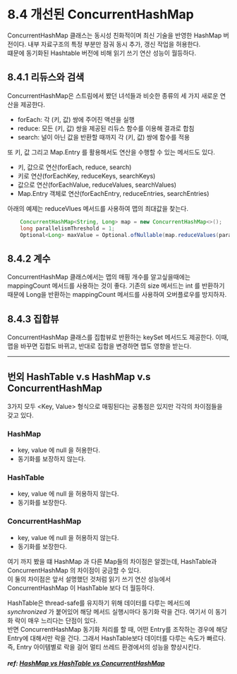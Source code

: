 # 8.4 개선된 ConcurrentHashMap

ConcurrentHashMap 클래스는 동시성 친화적이며 최신 기술을 반영한 HashMap 버전이다. 내부 자료구조의 특정 부분만 잠궈 동시 추가, 갱신 작업을 허용한다.  
떄문에 동기화된 Hashtable 버전에 비해 읽기 쓰기 연산 성능이 월등하다.  


## 8.4.1 리듀스와 검색


ConcurrentHashMap은 스트림에서 봤던 녀석들과 비슷한 종류의 세 가지 새로운 연산을 제공한다.

* forEach: 각 (키, 값) 쌍에 주어진 액션을 실행
* reduce: 모든 (키, 값) 쌍을 제공된 리듀스 함수를 이용해 결과로 합침
* search: 널이 아닌 값을 반환할 때까지 각 (키, 값) 쌍에 함수를 적용  

또 키, 값 그리고 Map.Entry 를 활용해서도 연산을 수행할 수 있는 메서드도 있다.

* 키, 값으로 연산(forEach, reduce, search)
* 키로 연산(forEachKey, reduceKeys, searchKeys)
* 값으로 연산(forEachValue, reduceValues, searchValues)
* Map.Entry 객체로 연산(forEachEntry, reduceEntries, searchEntries)


아래의 예제는 reduceVlues 메서드를 사용하여 맵의 최대값을 찾는다.

```java
    ConcurrentHashMap<String, Long> map = new ConcurrentHashMap<>();
    long parallelismThreshold = 1;
    Optional<Long> maxValue = Optional.ofNullable(map.reduceValues(parallelismThreshold, Long::max));
```


## 8.4.2 계수

ConcurrentHashMap 클래스에서는 맵의 매핑 개수를 알고싶을때에는 mappingCount 메서드를 사용하는 것이 좋다. 기존의 size 메서드는 int 를 반환하기 때문에 Long을 반환하는 mappingCount 메서드를 사용하여 오버플로우를 방지하자.


## 8.4.3 집합뷰

ConcurrentHashMap 클래스를 집합뷰로 반환하는 keySet 메서드도 제공한다. 이때, 맵을 바꾸면 집합도 바뀌고, 반대로 집합을 변경하면 맵도 영향을 받는다. 


---


## 번외 HashTable v.s HashMap v.s ConcurrentHashMap


3가지 모두 <Key, Value> 형식으로 매핑된다는 공통점은 있지만 각각의 차이점들을 갖고 있다. 


### HashMap 

* key, value 에 null 을 허용한다.
* 동기화를 보장하지 않는다.


### HashTable

* key, value 에 null 을 허용하지 않는다.
* 동기화를 보장한다. 


### ConcurrentHashMap
* key, value 에 null 을 허용하지 않는다.
* 동기화를 보장한다. 


여기 까지 봤을 떄 HashMap 과 다른 Map들의 차이점은 알겠는데, HashTable과 ConcurrentHashMap 의 차이점이 궁금할 수 있다.  
이 둘의 차이점은 앞서 설명했던 것처럼 읽기 쓰기 연산 성능에서 ConcurrentHashMap 이 HashTable 보다 더 월등하다.  

HashTable은 thread-safe를 유지하기 위해 데이터를 다루는 메서드에 *synchronized* 가 붙어있어 해당 메서드 실행시마다 동기화 락을 건다. 여기서 이 동기화 락이 매우 느리다는 단점이 있다.   
반면 ConcurrentHashMap 동기화 처리를 할 때, 어떤 Entry를 조작하는 경우에 해당 Entry에 대해서만 락을 건다. 그래서 HashTable보다 데이터를 다루는 속도가 빠르다. 즉, Entry 아이템별로 락을 걸어 멀티 쓰레드 환경에서의 성능을 향상시킨다.


##### ref: [HashMap vs HashTable vs ConcurrentHashMap](https://tecoble.techcourse.co.kr/post/2021-11-26-hashmap-hashtable-concurrenthashmap/)
